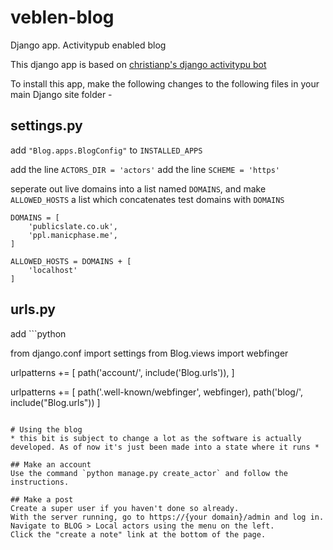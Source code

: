 # veblen-blog
Django app. Activitypub enabled blog

This django app is based on [christianp's django activitypu bot](https://github.com/christianp/django-activitypub-bot) 


To install this app, make the following changes to the following files in your main Django site folder -

## settings.py

add `"Blog.apps.BlogConfig"` to `INSTALLED_APPS`

add the line `ACTORS_DIR = 'actors'`
add the line `SCHEME = 'https'`

seperate out live domains into a list named `DOMAINS`, and make `ALLOWED_HOSTS` a list which concatenates test domains with `DOMAINS`

```
DOMAINS = [
    'publicslate.co.uk',
    'ppl.manicphase.me',
]

ALLOWED_HOSTS = DOMAINS + [
    'localhost'
]
```

## urls.py

add ```python

from django.conf import settings
from Blog.views import webfinger

urlpatterns += [
    path('account/', include('Blog.urls')),
]

urlpatterns += [
    path('.well-known/webfinger', webfinger),
    path('blog/', include("Blog.urls"))
]

```

# Using the blog
* this bit is subject to change a lot as the software is actually developed. As of now it's just been made into a state where it runs *

## Make an account
Use the command `python manage.py create_actor` and follow the instructions.

## Make a post
Create a super user if you haven't done so already.
With the server running, go to https://{your domain}/admin and log in.
Navigate to BLOG > Local actors using the menu on the left.
Click the "create a note" link at the bottom of the page.